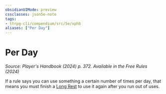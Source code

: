 ```yaml
---
obsidianUIMode: preview
cssclasses: json5e-note
tags:
- ttrpg-cli/compendium/src/5e/xphb
aliases: ["Per Day"]
---
```

# Per Day
*Source: Player's Handbook (2024) p. 372. Available in the Free Rules (2024)* 

If a rule says you can use something a certain number of times per day, that means you must finish a [Long Rest](Misc%20Files/CLI/rules/variant-rules/long-rest-xphb.md) to use it again after you run out of uses.